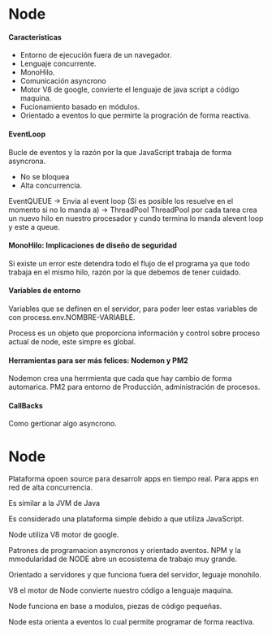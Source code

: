 # Node

#### Caracteristicas
* Entorno de ejecución fuera de un navegador.
* Lenguaje concurrente.
* MonoHilo.
* Comunicación asyncrono
* Motor V8 de google, convierte el lenguaje de java script a código maquina.
* Fucionamiento basado en módulos.
* Orientado a eventos lo que permirte la progración de forma reactiva.

#### EventLoop
Bucle de eventos y la razón por la que JavaScript trabaja de forma asyncrona.

* No se bloquea
* Alta concurrencia.

EventQUEUE -> Envia al event loop (Si es posible los resuelve en el momento si no lo manda a) -> ThreadPool
ThreadPool por cada tarea crea un nuevo hilo en nuestro procesador y cundo termina lo manda alevent loop y este a queue.


#### MonoHilo: Implicaciones de diseño de seguridad
Si existe un error este detendra todo el flujo de el programa ya que todo trabaja en el mismo hilo, 
razón por la que debemos de tener cuidado.

#### Variables de entorno
Variables que se definen en el servidor, para poder leer estas variables de con process.env.NOMBRE-VARIABLE.

Process es un objeto que proporciona información y control sobre proceso actual de node, este simpre es global.

#### Herramientas para ser más felices: Nodemon y PM2
Nodemon crea una herrmienta que cada que hay cambio de forma automarica.
PM2 para entorno de Producción, administración de procesos.

#### CallBacks
Como gertionar algo asyncrono.


# Node 
Plataforma opoen source para desarrolr apps en tiempo real.
Para apps en red de alta concurrencia.

Es similar a la JVM de Java

Es considerado una plataforma simple debido a que utiliza JavaScript.

Node utiliza V8 motor de google.

Patrones de programacion asyncronos y orientado aventos.
NPM y  la mmodularidad de NODE abre un ecosistema de trabajo muy grande.

Orientado a servidores y que funciona fuera del servidor, leguaje monohilo.

V8 el motor de Node convierte nuestro código a lenguaje maquina.

Node funciona en base a modulos, piezas de código pequeñas.

Node esta orienta a eventos lo cual permite programar de forma reactiva.





